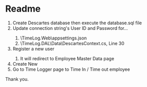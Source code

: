 # Readme

<ol>
  <li>Create Descartes database then execute the database.sql file</li>
  <li>Update connection string's User ID and Password for...</li>
    <ol>
      <li>\TimeLog.Web\appsettings.json</li>
      <li>\TimeLog.DAL\Data\DescartesContext.cs, Line 30</li>
    </ol>
  </li>
  <li>Register a new user</li>
<ol>
      <li>It will redirect to Employee Master Data page</li>
    </ol>
  <li>Create New</li>
  <li>Go to Time Logger page to Time In / Time out employee</li>
</ol>

Thank you.
